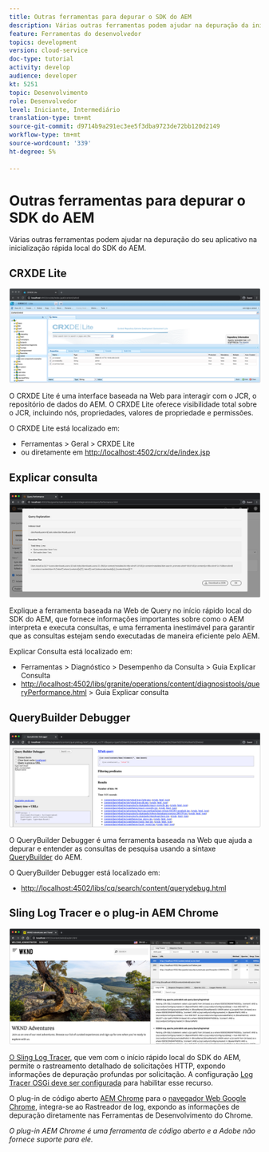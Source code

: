 ```yaml
---
title: Outras ferramentas para depurar o SDK do AEM
description: Várias outras ferramentas podem ajudar na depuração da inicialização rápida local do SDK do AEM.
feature: Ferramentas do desenvolvedor
topics: development
version: cloud-service
doc-type: tutorial
activity: develop
audience: developer
kt: 5251
topic: Desenvolvimento
role: Desenvolvedor
level: Iniciante, Intermediário
translation-type: tm+mt
source-git-commit: d9714b9a291ec3ee5f3dba9723de72bb120d2149
workflow-type: tm+mt
source-wordcount: '339'
ht-degree: 5%

---
```



# Outras ferramentas para depurar o SDK do AEM

Várias outras ferramentas podem ajudar na depuração do seu aplicativo na inicialização rápida local do SDK do AEM.

## CRXDE Lite

![CRXDE Lite](./assets/other-tools/crxde-lite.png)

O CRXDE Lite é uma interface baseada na Web para interagir com o JCR, o repositório de dados do AEM. O CRXDE Lite oferece visibilidade total sobre o JCR, incluindo nós, propriedades, valores de propriedade e permissões.

O CRXDE Lite está localizado em:

+ Ferramentas > Geral > CRXDE Lite
+ ou diretamente em [http://localhost:4502/crx/de/index.jsp](http://localhost:4502/crx/de/index.jsp)

## Explicar consulta

![Explicar consulta](./assets/other-tools/explain-query.png)

Explique a ferramenta baseada na Web de Query no início rápido local do SDK do AEM, que fornece informações importantes sobre como o AEM interpreta e executa consultas, e uma ferramenta inestimável para garantir que as consultas estejam sendo executadas de maneira eficiente pelo AEM.

Explicar Consulta está localizado em:

+ Ferramentas > Diagnóstico > Desempenho da Consulta > Guia Explicar Consulta
+ [http://localhost:4502/libs/granite/operations/content/diagnosistools/queryPerformance.html](http://localhost:4502/libs/granite/operations/content/diagnosistools/queryPerformance.html)  > Guia Explicar consulta

## QueryBuilder Debugger

![QueryBuilder Debugger](./assets/other-tools/query-debugger.png)

O QueryBuilder Debugger é uma ferramenta baseada na Web que ajuda a depurar e entender as consultas de pesquisa usando a sintaxe [QueryBuilder](https://docs.adobe.com/content/help/en/experience-manager-65/developing/platform/query-builder/querybuilder-api.html) do AEM.

O QueryBuilder Debugger está localizado em:

+ [http://localhost:4502/libs/cq/search/content/querydebug.html](http://localhost:4502/libs/cq/search/content/querydebug.html)

## Sling Log Tracer e o plug-in AEM Chrome

![Sling Log Tracer e o plug-in AEM Chrome](./assets/other-tools/log-tracer.png)

[O Sling Log Tracer](https://sling.apache.org/documentation/bundles/log-tracers.html), que vem com o início rápido local do SDK do AEM, permite o rastreamento detalhado de solicitações HTTP, expondo informações de depuração profundas por solicitação. A configuração [Log Tracer OSGi deve ser configurada](https://sling.apache.org/documentation/bundles/log-tracers.html#configuration-1) para habilitar esse recurso.

O plug-in de código aberto [AEM Chrome](https://chrome.google.com/webstore/detail/aem-chrome-plug-in/ejdcnikffjleeffpigekhccpepplaode?hl=en-US) para o [navegador Web Google Chrome](https://www.google.com/chrome/), integra-se ao Rastreador de log, expondo as informações de depuração diretamente nas Ferramentas de Desenvolvimento do Chrome.

_O plug-in AEM Chrome é uma ferramenta de código aberto e a Adobe não fornece suporte para ele._

